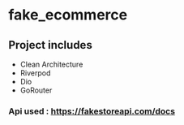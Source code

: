 # fake_ecommerce


## Project includes
- Clean Architecture
- Riverpod
- Dio
- GoRouter


### Api used : https://fakestoreapi.com/docs
